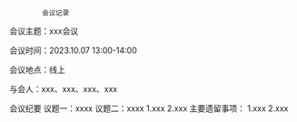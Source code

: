 			会议记录

会议主题：xxx会议

会议时间：2023.10.07 13:00-14:00

会议地点：线上

与会人：xxx、xxx、xxx、xxx

会议纪要
	议题一：xxxx
	议题二：xxxx
		1.xxx
		2.xxx
	主要遗留事项：
		1.xxx
		2.xxx
